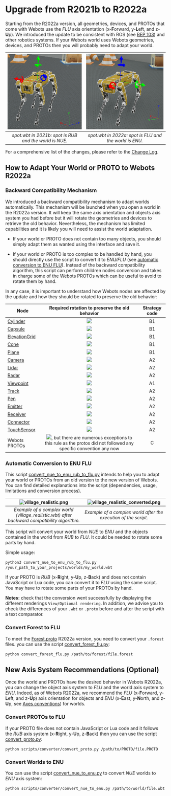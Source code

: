 # Upgrade from R2021b to R2022a

Starting from the R2022a version, all geometries, devices, and PROTOs that come with Webots use the _FLU_ axis orientation (x-**F**orward, y-**L**eft, and z-**U**p).
We introduced the update to be consistent with ROS (see [REP 103](https://www.ros.org/reps/rep-0103.html)) and other robotics systems.
If your Webots world uses Webots geometries, devices, and PROTOs then you will probably need to adapt your world.

| ![spot2021b.png](images/spot_nue.png) | ![spot2022a.png](images/spot_enu.png) |
|:--:|:--:|
| *spot.wbt in 2021b: spot is RUB and the world is NUE.* | *spot.wbt in 2022a: spot is FLU and the world is ENU.* |

For a comprehensive list of the changes, please refer to the [Change Log](../reference/changelog-r2022.md).

## How to Adapt Your World or PROTO to Webots R2022a

### Backward Compatibility Mechanism
We introduced a backward compatibility mechanism to adapt worlds automatically.
This mechanism will be launched when you open a world in the R2022a version. It will keep the same axis orientation and objects axis system you had before but it will rotate the geometries and devices to retrieve the old behavior.
Nevertheless, the mechanism has limited capabilities and it is likely you will need to assist the world adaptation.

* If your world or PROTO does not contain too many objects, you should simply adapt them as wanted using the interface and save it.

* If your world or PROTO is too complex to be handled by hand, you should directly use the script to convert it to _ENU/FLU_ (see [automatic conversion to ENU FLU](#automatic-conversion-to-enu-flu)). Instead of the backward compatibility algorithm, this script can perform children nodes conversion and takes in charge some of the Webots PROTOs which can be useful to avoid to rotate them by hand.

In any case, it is important to understand how Webots nodes are affected by the update and how they should be rotated to preserve the old behavior:

| Node | Required rotation to preserve the old behavior | Strategy code |
|---|:---:|:---:|
| [Cylinder](../reference/cylinder.md) | <img src="https://render.githubusercontent.com/render/math?math=\color{gray}\large(-\frac{\pi}{2}, 0, 0)">| B1 |
| [Capsule](../reference/capsule.md) | <img src="https://render.githubusercontent.com/render/math?math=\color{gray}\large(-\frac{\pi}{2}, 0, 0)"> | B1 |
| [ElevationGrid](../reference/elevationgrid.md) | <img src="https://render.githubusercontent.com/render/math?math=\color{gray}\large(-\frac{\pi}{2}, 0, 0)"> | B1 |
| [Cone](../reference/cone.md) | <img src="https://render.githubusercontent.com/render/math?math=\color{gray}\large(-\frac{\pi}{2}, 0, 0)"> | B1 |
| [Plane](../reference/plane.md) | <img src="https://render.githubusercontent.com/render/math?math=\color{gray}\large(-\frac{\pi}{2}, 0, 0)"> | B1 |
| [Camera](../reference/camera.md) | <img src="https://render.githubusercontent.com/render/math?math=\color{gray}\large(-\frac{\pi}{2}, 0, \frac{\pi}{2})"> | A2 |
| [Lidar](../reference/lidar.md) | <img src="https://render.githubusercontent.com/render/math?math=\color{gray}\large(-\frac{\pi}{2}, 0, \frac{\pi}{2})"> | A2 |
| [Radar](../reference/radar.md) | <img src="https://render.githubusercontent.com/render/math?math=\color{gray}\large(-\frac{\pi}{2}, 0, \frac{\pi}{2})"> | A2 |
| [Viewpoint](../reference/viewpoint.md) | <img src="https://render.githubusercontent.com/render/math?math=\color{gray}\large(-\frac{\pi}{2}, 0, \frac{\pi}{2})"> | A1 |
| [Track](../reference/track.md) | <img src="https://render.githubusercontent.com/render/math?math=\color{gray}\large(-\frac{\pi}{2}, 0, \frac{\pi}{2})"> | A2 |
| [Pen](../reference/camera.md) | <img src="https://render.githubusercontent.com/render/math?math=\color{gray}\large(-\frac{\pi}{2}, 0, 0)"> | A2 |
| [Emitter](../reference/emitter.md) | <img src="https://render.githubusercontent.com/render/math?math=\color{gray}\large(-\frac{\pi}{2}, 0, -\frac{\pi}{2})"> | A2 |
| [Receiver](../reference/receiver.md) | <img src="https://render.githubusercontent.com/render/math?math=\color{gray}\large(-\frac{\pi}{2}, 0, -\frac{\pi}{2})"> | A2 |
| [Connector](../reference/connector.md) | <img src="https://render.githubusercontent.com/render/math?math=\color{gray}\large(-\frac{\pi}{2}, 0, -\frac{\pi}{2})"> | A2 |
| [TouchSensor](../reference/touchsensor.md) | <img src="https://render.githubusercontent.com/render/math?math=\color{gray}\large(-\frac{\pi}{2}, 0, -\frac{\pi}{2})"> | A2 |
| Webots PROTOs | <img src="https://render.githubusercontent.com/render/math?math=\color{gray}\large(-\frac{\pi}{2}, 0, \frac{\pi}{2})">, but there are numerous exceptions to this rule as the protos did not followed any specific convention any now | C |

### Automatic Conversion to ENU FLU

This script [convert\_nue\_to\_enu\_rub\_to\_flu.py](https://github.com/cyberbotics/webots/blob/master/scripts/converter/convert_nue_to_enu_rub_to_flu.py) intends to help you to adapt your world or PROTOs from an old version to the new version of Webots.
You can find detailed explanations into the script (dependencies, usage, limitations and conversion process).

| ![village_realistic.png](https://user-images.githubusercontent.com/48200998/145968884-a52c67b0-056c-480b-9a62-d40057b9a01f.png) | ![village_realistic_converted.png](https://user-images.githubusercontent.com/48200998/145969111-507bfca1-0470-4d03-91e4-5e227645ddb9.png) |  
|:--:|:--:|
| *Example of a complex world (village_realistic.wbt) after backward compatibility algorithm.* | *Example of a complex world after the execution of the script.* |

This script will convert your world from _NUE_ to _ENU_ and the objects contained in the world from _RUB_ to _FLU_. It could be needed to rotate some parts by hand.

Simple usage:
```
python3 convert_nue_to_enu_rub_to_flu.py /your_path_to_your_projects/worlds/my_world.wbt
```

If your PROTO is _RUB_ (x-**R**ight, y-**U**p, z-**B**ack) and does not contain JavaScript or Lua code, you can convert it to _FLU_ using the same script. You may have to rotate some parts of your PROTOs by hand.

**Notes:** check that the conversion went successfully by displaying the different renderings `View/Optional rendering`. In addition, we advise you to check the differences of your `.wbt` or `.proto` before and after the script with a text comparator.

### Convert Forest to FLU

To meet the [Forest.proto](https://github.com/cyberbotics/webots/blob/master/projects/objects/trees/protos/Forest.proto) R2022a version, you need to convert your `.forest` files. you can use the script [convert\_forest\_flu.py](https://github.com/cyberbotics/webots/blob/master/scripts/converter/convert_forest_flu.py):
```
python convert_forest_flu.py /path/to/forest/file.forest
```

## New Axis System Recommendations (Optional)

Once the world and PROTOs have the desired behavior in Webots R2022a, you can change the object axis system to _FLU_ and the world axis system to _ENU_. Indeed, as of Webots R2022a, we recommend the _FLU_ (x-**F**orward, y-**L**eft, and z-**U**p) axis orientation for objects and _ENU_ (x-**E**ast, y-**N**orth, and z-**U**p, see [Axes conventions](https://en.wikipedia.org/wiki/Axes_conventions)) for worlds.

### Convert PROTOs to FLU

If your PROTO file does not contain JavaScript or Lua code and it follows the _RUB_ axis system (x-**R**ight, y-**U**p, z-**B**ack) then you can use the script [convert\_proto.py](https://github.com/cyberbotics/webots/blob/master/scripts/converter/convert_proto.py):
```
python scripts/converter/convert_proto.py /path/to/PROTO/file.PROTO
```

### Convert Worlds to ENU

You can use the script [convert\_nue\_to\_enu.py](https://github.com/cyberbotics/webots/blob/master/scripts/converter/convert_nue_to_enu.py) to convert _NUE_ worlds to _ENU_ axis system:
```
python scripts/converter/convert_nue_to_enu.py /path/to/world/file.wbt
```
